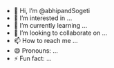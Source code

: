 - 👋 Hi, I’m @abhipandSogeti
- 👀 I’m interested in ...
- 🌱 I’m currently learning ...
- 💞️ I’m looking to collaborate on ...
- 📫 How to reach me ...
- 😄 Pronouns: ...
- ⚡ Fun fact: ...

<!---
abhipandSogeti/abhipandSogeti is a ✨ special ✨ repository because its `README.md` (this file) appears on your GitHub profile.
You can click the Preview link to take a look at your changes.
--->
